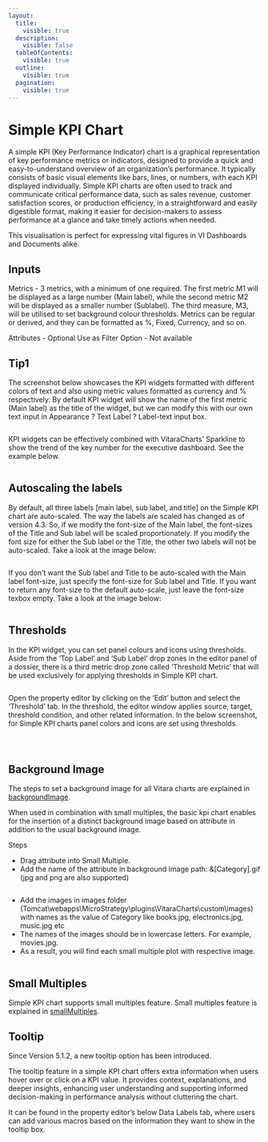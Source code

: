 ```yaml
---
layout:
  title:
    visible: true
  description:
    visible: false
  tableOfContents:
    visible: true
  outline:
    visible: true
  pagination:
    visible: true
---
```


# Simple KPI Chart

A simple KPI (Key Performance Indicator) chart is a graphical representation of key performance metrics or indicators, designed to provide a quick and easy-to-understand overview of an organization’s performance. It typically consists of basic visual elements like bars, lines, or numbers, with each KPI displayed individually. Simple KPI charts are often used to track and communicate critical performance data, such as sales revenue, customer satisfaction scores, or production efficiency, in a straightforward and easily digestible format, making it easier for decision-makers to assess performance at a glance and take timely actions when needed.

This visualisation is perfect for expressing vital figures in VI Dashboards and Documents alike.

## Inputs <a href="#inputs" id="inputs"></a>

Metrics - 3 metrics, with a minimum of one required. The first metric M1 will be displayed as a large number (Main label), while the second metric M2 will be displayed as a smaller number (Sublabel). The third measure, M3, will be utilised to set background colour thresholds. Metrics can be regular or derived, and they can be formatted as %, Fixed, Currency, and so on.

Attributes - Optional Use as Filter Option - Not available

## Tip1 <a href="#tip1" id="tip1"></a>

The screenshot below showcases the KPI widgets formatted with different colors of text and also using metric values formatted as currency and % respectively. By default KPI widget will show the name of the first metric (Main label) as the title of the widget, but we can modify this with our own text input in Appearance ? Text Label ? Label-text input box.

<figure><img src="../.gitbook/assets/image50.png" alt=""><figcaption></figcaption></figure>

KPI widgets can be effectively combined with VitaraCharts’ Sparkline to show the trend of the key number for the executive dashboard. See the example below.

<figure><img src="../.gitbook/assets/image59.png" alt=""><figcaption></figcaption></figure>

## Autoscaling the labels <a href="#autoscaling-the-labels" id="autoscaling-the-labels"></a>

By default, all three labels \[main label, sub label, and title] on the Simple KPI chart are auto-scaled. The way the labels are scaled has changed as of version 4.3. So, if we modify the font-size of the Main label, the font-sizes of the Title and Sub label will be scaled proportionately. If you modify the font size for either the Sub label or the Title, the other two labels will not be auto-scaled. Take a look at the image below:

<figure><img src="../.gitbook/assets/sKPIAutoScale1.png" alt=""><figcaption></figcaption></figure>

If you don’t want the Sub label and Title to be auto-scaled with the Main label font-size, just specify the font-size for Sub label and Title. If you want to return any font-size to the default auto-scale, just leave the font-size texbox empty. Take a look at the image below:&#x20;

<figure><img src="../.gitbook/assets/sKPIAutoScale2.png" alt=""><figcaption></figcaption></figure>

## Thresholds <a href="#thresholds" id="thresholds"></a>

In the KPI widget, you can set panel colours and icons using thresholds. Aside from the ‘Top Label’ and ‘Sub Label’ drop zones in the editor panel of a dossier, there is a third metric drop zone called ‘Threshold Metric’ that will be used exclusively for applying thresholds in Simple KPI chart.

<figure><img src="../.gitbook/assets/image64.png" alt=""><figcaption></figcaption></figure>

Open the property editor by clicking on the ‘Edit’ button and select the ‘Threshold’ tab. In the threshold, the editor window applies source, target, threshold condition, and other related information. In the below screenshot, for Simple KPI charts panel colors and icons are set using thresholds.

<figure><img src="../.gitbook/assets/image529.png" alt=""><figcaption></figcaption></figure>

<figure><img src="../.gitbook/assets/image530.png" alt=""><figcaption></figcaption></figure>

<figure><img src="../.gitbook/assets/image49.png" alt=""><figcaption></figcaption></figure>

## Background Image <a href="#background-image" id="background-image"></a>

The steps to set a background image for all Vitara charts are explained in [backgroundImage](background-images.md).

When used in combination with small multiples, the basic kpi chart enables for the insertion of a distinct background image based on attribute in addition to the usual background image.

Steps

* Drag attribute into Small Multiple.
* Add the name of the attribute in background Image path: &\[Category].gif (jpg and png are also supported)

<figure><img src="../.gitbook/assets/imageSimpleKPIAttr1.png" alt=""><figcaption></figcaption></figure>

* Add the images in images folder (Tomcat\webapps\MicroStrategy\plugins\VitaraCharts\custom\images) with names as the value of Category like books.jpg, electronics.jpg, music.jpg etc
* The names of the images should be in lowercase letters. For example, movies.jpg.
* As a result, you will find each small multiple plot with respective image.

<figure><img src="../.gitbook/assets/imageSimpleKPIAttr2.png" alt=""><figcaption></figcaption></figure>

## Small Multiples <a href="#small-multiples" id="small-multiples"></a>

Simple KPI chart supports small multiples feature. Small multiples feature is explained in [smallMultiples](small-multiples.md).

## Tooltip <a href="#tooltip" id="tooltip"></a>

Since Version 5.1.2, a new tooltip option has been introduced.

The tooltip feature in a simple KPI chart offers extra information when users hover over or click on a KPI value. It provides context, explanations, and deeper insights, enhancing user understanding and supporting informed decision-making in performance analysis without cluttering the chart.

It can be found in the property editor’s below Data Labels tab, where users can add various macros based on the information they want to show in the tooltip box.

<figure><img src="../.gitbook/assets/SimpleKPITooltip.png" alt=""><figcaption></figcaption></figure>

<figure><img src="../.gitbook/assets/SimpleKPI.png" alt=""><figcaption></figcaption></figure>

